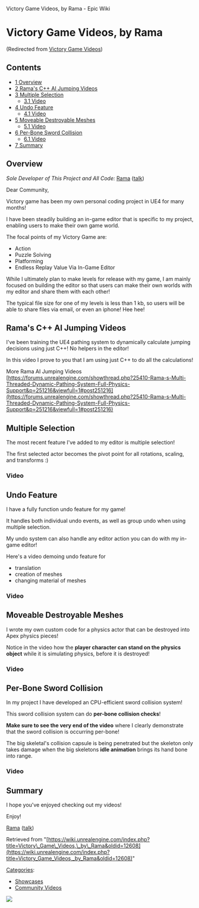 Victory Game Videos, by Rama - Epic Wiki                     

Victory Game Videos, by Rama
============================

(Redirected from [Victory Game Videos](/index.php?title=Victory_Game_Videos&redirect=no "Victory Game Videos"))

Contents
--------

*   [1 Overview](#Overview)
*   [2 Rama's C++ AI Jumping Videos](#Rama.27s_C.2B.2B_AI_Jumping_Videos)
*   [3 Multiple Selection](#Multiple_Selection)
    *   [3.1 Video](#Video)
*   [4 Undo Feature](#Undo_Feature)
    *   [4.1 Video](#Video_2)
*   [5 Moveable Destroyable Meshes](#Moveable_Destroyable_Meshes)
    *   [5.1 Video](#Video_3)
*   [6 Per-Bone Sword Collision](#Per-Bone_Sword_Collision)
    *   [6.1 Video](#Video_4)
*   [7 Summary](#Summary)

Overview
--------

_Sole Developer of This Project and All Code:_ [Rama](/User:Rama "User:Rama") ([talk](/User_talk:Rama "User talk:Rama"))

  
Dear Community,

Victory game has been my own personal coding project in UE4 for many months!

I have been steadily building an in-game editor that is specific to my project, enabling users to make their own game world.

The focal points of my Victory Game are:

*   Action
*   Puzzle Solving
*   Platforming
*   Endless Replay Value Via In-Game Editor

  
While I ultimately plan to make levels for release with my game, I am mainly focused on building the editor so that users can make their own worlds with my editor and share them with each other!

The typical file size for one of my levels is less than 1 kb, so users will be able to share files via email, or even an iphone! Hee hee!

Rama's C++ AI Jumping Videos
----------------------------

I've been training the UE4 pathing system to dynamically calculate jumping decisions using just C++! No helpers in the editor!

In this video I prove to you that I am using just C++ to do all the calculations!

More Rama AI Jumping Videos [https://forums.unrealengine.com/showthread.php?25410-Rama-s-Multi-Threaded-Dynamic-Pathing-System-Full-Physics-Support&p=251216&viewfull=1#post251216](https://forums.unrealengine.com/showthread.php?25410-Rama-s-Multi-Threaded-Dynamic-Pathing-System-Full-Physics-Support&p=251216&viewfull=1#post251216)

Multiple Selection
------------------

The most recent feature I've added to my editor is multiple selection!

The first selected actor becomes the pivot point for all rotations, scaling, and transforms :)

### Video

Undo Feature
------------

I have a fully function undo feature for my game!

It handles both individual undo events, as well as group undo when using multiple selection.

My undo system can also handle any editor action you can do with my in-game editor!

Here's a video demoing undo feature for

*   translation
*   creation of meshes
*   changing material of meshes

### Video

Moveable Destroyable Meshes
---------------------------

I wrote my own custom code for a physics actor that can be destroyed into Apex physics pieces!

Notice in the video how the **player character can stand on the physics object** while it is simulating physics, before it is destroyed!

### Video

Per-Bone Sword Collision
------------------------

In my project I have developed an CPU-efficient sword collision system!

This sword collision system can do **per-bone collision checks**!

**Make sure to see the very end of the video** where I clearly demonstrate that the sword collision is occurring per-bone!

The big skeletal's collision capsule is being penetrated but the skeleton only takes damage when the big skeletons **idle animation** brings its hand bone into range.

### Video

  

Summary
-------

I hope you've enjoyed checking out my videos!

Enjoy!

[Rama](/User:Rama "User:Rama") ([talk](/User_talk:Rama "User talk:Rama"))

Retrieved from "[https://wiki.unrealengine.com/index.php?title=Victory\_Game\_Videos,\_by\_Rama&oldid=12608](https://wiki.unrealengine.com/index.php?title=Victory_Game_Videos,_by_Rama&oldid=12608)"

[Categories](/Special:Categories "Special:Categories"):

*   [Showcases](/Category:Showcases "Category:Showcases")
*   [Community Videos](/Category:Community_Videos "Category:Community Videos")

  ![](https://tracking.unrealengine.com/track.png)